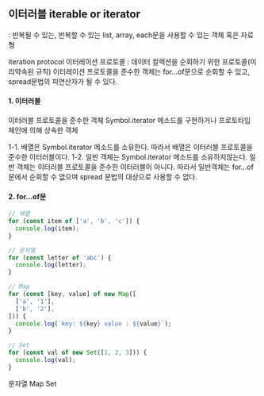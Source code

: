 ## 이터러블 iterable or iterator

: 반복될 수 있는, 반복할 수 있는
list, array, each문을 사용할 수 있는 객체 혹은 자료형

iteration protocol 이터레이션 프로토콜
: 데이터 컬렉션을 순회하기 위한 프로토콜(미리약속된 규칙)
이터레이션 프로토콜을 준수한 객체는 for...of문으로 순회할 수 있고, spread문법의 피연산자가 될 수 있다.

#### 1. 이터러블

이터러블 프로토콜을 준수한 객체
Symbol.iterator 메소드를 구현하거나 프로토타입 체인에 의해 상속한 객체

1-1. 배열은 Symbol.iterator 메소드를 소유한다. 따라서 배열은 이터러블 프로토콜을 준수한 이터러블이다.
1-2. 일반 객체는 Symbol.iterator 메소드를 소유하지않는다. 일반 객체는 이터러블 프로토콜을 준수한 이터러블이 아니다. 따라서 일반객체는 for...of문에서 순회할 수 없으며 spread 문법의 대상으로 사용할 수 없다.

#### 2. for...of문

```javascript
// 배열
for (const item of ['a', 'b', 'c']) {
  console.log(item);
}

// 문자열
for (const letter of 'abc') {
  console.log(letter);
}

// Map
for (const [key, value] of new Map([
  ['a', '1'],
  ['b', '2'],
])) {
  console.log(`key: ${key} value : ${value}`);
}

// Set
for (const val of new Set([1, 2, 3])) {
  console.log(val);
}
```

문자열
Map
Set
